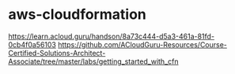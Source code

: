 # aws-cloudformation

https://learn.acloud.guru/handson/8a73c444-d5a3-461a-81fd-0cb4f0a56103
https://github.com/ACloudGuru-Resources/Course-Certified-Solutions-Architect-Associate/tree/master/labs/getting_started_with_cfn
